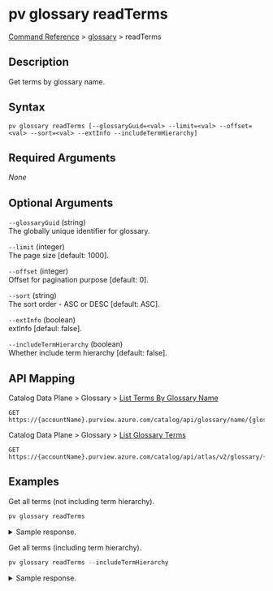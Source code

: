 # pv glossary readTerms
[Command Reference](../../../README.md#command-reference) > [glossary](./main.md) > readTerms

## Description
Get terms by glossary name.

## Syntax
```
pv glossary readTerms [--glossaryGuid=<val> --limit=<val> --offset=<val> --sort=<val> --extInfo --includeTermHierarchy]
```

## Required Arguments
*None*

## Optional Arguments
`--glossaryGuid` (string)  
The globally unique identifier for glossary.

`--limit` (integer)  
The page size [default: 1000].

`--offset` (integer)  
Offset for pagination purpose [default: 0].

`--sort` (string)  
The sort order - ASC or DESC [default: ASC].

`--extInfo` (boolean)  
extInfo [defaul: false].

`--includeTermHierarchy` (boolean)  
Whether include term hierarchy [default: false].

## API Mapping
Catalog Data Plane > Glossary > [List Terms By Glossary Name](https://docs.microsoft.com/en-us/rest/api/purview/catalogdataplane/glossary/list-terms-by-glossary-name)
```
GET https://{accountName}.purview.azure.com/catalog/api/glossary/name/{glossaryName}/terms
```

Catalog Data Plane > Glossary > [List Glossary Terms](https://docs.microsoft.com/en-us/rest/api/purview/catalogdataplane/glossary/list-glossary-terms)
```
GET https://{accountName}.purview.azure.com/catalog/api/atlas/v2/glossary/{glossaryGuid}/terms
```

## Examples
Get all terms (not including term hierarchy).
```powershell
pv glossary readTerms
```

<details><summary>Sample response.</summary>
<p>

```json
[
    {
        "createTime": 1642161716110,
        "guid": "a91e0d7c-9504-44b8-87df-45b953e2b058",
        "longDescription": "",
        "name": "",
        "qualifiedName": "Workplace Analytics@Glossary",
        "shortDescription": null,
        "status": "Draft",
        "templateName": [],
        "updateTime": 1642161716110
    },
    {
        "createTime": 1642161716110,
        "guid": "21b5e0b7-1b24-4804-ac73-089004d46e95",
        "longDescription": "An adjustment is applied so that overlapping time is not double-counted when a person has overlapping meeting hours. For example, a person with non-declined meeting requests from 2:00 to 3:00 PM and 2:30 to 3:30 PM would yield 1.5 adjusted meeting hours.",
        "name": "Adjusted meeting hours",
        "qualifiedName": "Workplace Analytics_Adjusted meeting hours@Glossary",
        "shortDescription": null,
        "status": "Draft",
        "templateName": [],
        "updateTime": 1642161716110
    },
    {
        "createTime": 1642161716110,
        "guid": "2dea0df8-959d-455d-8283-1582c770e80e",
        "longDescription": "Aggregation means compiling data from multiple individuals or sources. The more individuals or sources whose data is used, the more difficult it is to identify personal data. Aggregation is one means of achieving de-identification.",
        "name": "Aggregation",
        "qualifiedName": "Workplace Analytics_Aggregation@Glossary",
        "shortDescription": null,
        "status": "Approved",
        "templateName": [],
        "updateTime": 1642161716110
    }
]
```
</p>
</details>

Get all terms (including term hierarchy).
```powershell
pv glossary readTerms --includeTermHierarchy
```

<details><summary>Sample response.</summary>
<p>

```json
[
    {
        "createTime": 1642161716110,
        "guid": "a91e0d7c-9504-44b8-87df-45b953e2b058",
        "longDescription": "",
        "name": "Workplace Analytics",
        "nickName": "",
        "parentTerm": null,
        "qualifiedName": "Workplace Analytics@Glossary",
        "shortDescription": null,
        "status": "Draft",
        "templateName": [],
        "updateTime": 1642161716110
    },
    {
        "createTime": 1642161716110,
        "guid": "21b5e0b7-1b24-4804-ac73-089004d46e95",
        "longDescription": "An adjustment is applied so that overlapping time is not double-counted when a person has overlapping meeting hours. For example, a person with non-declined meeting requests from 2:00 to 3:00 PM and 2:30 to 3:30 PM would yield 1.5 adjusted meeting hours.",
        "name": "Workplace Analytics_Adjusted meeting hours",
        "nickName": "Adjusted meeting hours",
        "parentTerm": null,
        "qualifiedName": "Workplace Analytics_Adjusted meeting hours@Glossary",
        "shortDescription": null,
        "status": "Draft",
        "templateName": [],
        "updateTime": 1642161716110
    },
    {
        "createTime": 1642161716110,
        "guid": "2dea0df8-959d-455d-8283-1582c770e80e",
        "longDescription": "Aggregation means compiling data from multiple individuals or sources. The more individuals or sources whose data is used, the more difficult it is to identify personal data. Aggregation is one means of achieving de-identification.",
        "name": "Workplace Analytics_Aggregation",
        "nickName": "Aggregation",
        "parentTerm": null,
        "qualifiedName": "Workplace Analytics_Aggregation@Glossary",
        "shortDescription": null,
        "status": "Approved",
        "templateName": [],
        "updateTime": 1642161716110
    }
]
```
</p>
</details>